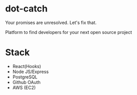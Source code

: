 # dot-catch
Your promises are unresolved.  Let's fix that.


<p> Platform to find developers for your next open source project </p>

# Stack 
- React(Hooks)
-	Node JS/Express
-	PostgreSQL
-	Github OAuth
- AWS (EC2)
